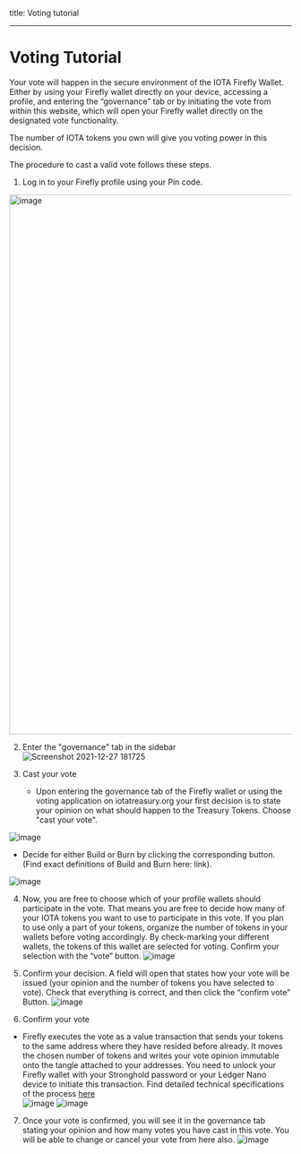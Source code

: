 title: Voting tutorial


---
# Voting Tutorial

Your vote will happen in the secure environment of the IOTA Firefly Wallet. Either by using your Firefly wallet directly on your device, accessing a profile, and entering the “governance” tab or by initiating the vote from within this website, which will open your Firefly wallet directly on the designated vote functionality.

The number of IOTA tokens you own will give you voting power in this decision.

The procedure to cast a valid vote follows these steps. 
1. Log in to your Firefly profile using your Pin code.
<img width="964" alt="image" src="https://user-images.githubusercontent.com/77154511/147461834-57188455-8d14-46b6-9be8-f72495223a89.png">

2. Enter the "governance" tab in the sidebar
![Screenshot 2021-12-27 181725](https://user-images.githubusercontent.com/77154511/147462221-05b55137-99fd-4911-83af-2fe658a2b339.png)

3. Cast your vote
    - Upon entering the governance tab of the Firefly wallet or using the voting application on iotatreasury.org your first decision is to state your opinion on what should happen to the Treasury Tokens. Choose "cast your vote".

![image](https://user-images.githubusercontent.com/77154511/147327259-7871d50b-02b0-4405-9dc5-1e95d5bcdad0.png)

   - Decide for either Build or Burn by clicking the corresponding button. (Find exact definitions of Build and Burn here: link). 
    
![image](https://user-images.githubusercontent.com/77154511/147327547-69da708c-2615-422d-9e4d-76d79fc07b96.png)

4. Now, you are free to choose which of your profile wallets should participate in the vote. That means you are free to decide how many of your IOTA tokens you want to use to participate in this vote. If you plan to use only a part of your tokens, organize the number of tokens in your wallets before voting accordingly. By check-marking your different wallets, the tokens of this wallet are selected for voting. Confirm your selection with the “vote” button.
![image](https://user-images.githubusercontent.com/77154511/147327657-bb0fd8e8-08f4-4345-a0bc-c1808ef55129.png)

5. Confirm your decision.
           A field will open that states how your vote will be issued (your opinion and the number of tokens you have
           selected to vote). Check that everything is correct, and then click the “confirm vote”
           Button.
![image](https://user-images.githubusercontent.com/77154511/147327719-6bcddd73-7292-4bd1-9cd8-fb223c2d25a1.png)

6. Confirm your vote
- Firefly executes the vote as a value transaction that sends your tokens to the same address where they have resided before already. It moves the chosen number of tokens and writes your vote opinion immutable onto the tangle attached to your addresses. You need to unlock your Firefly wallet with your Stronghold password or your Ledger Nano device to initiate this transaction. Find detailed technical specifications of the process [here](https://github.com/iota-community/treasury/blob/main/specifications/hornet-participation-plugin.md)  
![image](https://user-images.githubusercontent.com/77154511/147327795-75cd83ea-2557-43b2-8f1e-983d2a7e0701.png)
![image](https://user-images.githubusercontent.com/77154511/147327837-567b23fe-68da-4950-87c3-6a2bb669eed4.png)

7. Once your vote is confirmed, you will see it in the governance tab stating your opinion and how many votes you have cast in this vote.
You will be able to change or cancel your vote from here also.
![image](https://user-images.githubusercontent.com/77154511/147328290-9a1ab95d-9789-41bb-aae0-155d135ac1e8.png)

